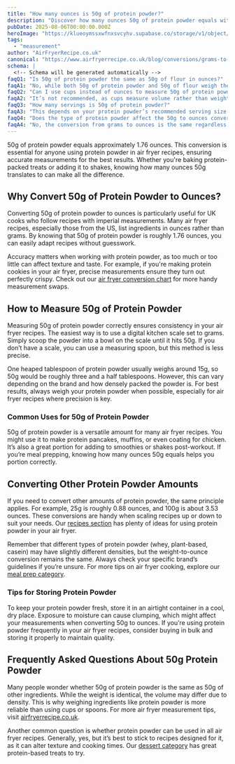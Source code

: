 ```yaml
---
title: "How many ounces is 50g of protein powder?"
description: "Discover how many ounces 50g of protein powder equals with our simple UK conversion guide. Perfect for air fryer meal prep!"
pubDate: 2025-08-06T00:00:00.000Z
heroImage: "https://klueoymssxwfnxsvcyhv.supabase.co/storage/v1/object/public/Shmucket/how-many-ounces-is-50g-of-protein-powder.webp"
tags:
  - "measurement"
author: "AirFryerRecipe.co.uk"
canonical: "https://www.airfryerrecipe.co.uk/blog/conversions/grams-to-ounces/how-many-ounces-is-50g-of-protein-powder"
schema: |
  <!-- Schema will be generated automatically -->
faqQ1: "Is 50g of protein powder the same as 50g of flour in ounces?"
faqA1: "No, while both 50g of protein powder and 50g of flour weigh the same, they may have different volumes due to density. Protein powder is often finer and more compact, so it might take up less space than flour. Always weigh ingredients for accuracy in air fryer recipes."
faqQ2: "Can I use cups instead of ounces to measure 50g of protein powder?"
faqA2: "It’s not recommended, as cups measure volume rather than weight. The exact amount of protein powder in a cup can vary depending on how it’s scooped and settled. For precise results, especially in air fryer baking, always use a scale to measure 50g (about 1.76 ounces) directly."
faqQ3: "How many servings is 50g of protein powder?"
faqA3: "This depends on your protein powder’s recommended serving size. Most brands suggest 25-30g per serving, so 50g would be roughly 1.5-2 servings. Check your specific product’s label and adjust your air fryer recipes accordingly for the best results."
faqQ4: "Does the type of protein powder affect the 50g to ounces conversion?"
faqA4: "No, the conversion from grams to ounces is the same regardless of protein powder type (whey, plant-based, etc.). However, different powders may have varying densities, so always weigh your 50g portion for accuracy in air fryer cooking rather than relying on volume measurements."
---
```

<p>50g of protein powder equals approximately 1.76 ounces. This conversion is essential for anyone using protein powder in air fryer recipes, ensuring accurate measurements for the best results. Whether you're baking protein-packed treats or adding it to shakes, knowing how many ounces 50g translates to can make all the difference.</p>

<h2>Why Convert 50g of Protein Powder to Ounces?</h2>
<p>Converting 50g of protein powder to ounces is particularly useful for UK cooks who follow recipes with imperial measurements. Many air fryer recipes, especially those from the US, list ingredients in ounces rather than grams. By knowing that 50g of protein powder is roughly 1.76 ounces, you can easily adapt recipes without guesswork.</p>
<p>Accuracy matters when working with protein powder, as too much or too little can affect texture and taste. For example, if you're making protein cookies in your air fryer, precise measurements ensure they turn out perfectly crispy. Check out our <a href=https://www.airfryerrecipe.co.uk/air-fryer-conversion-chart>air fryer conversion chart</a> for more handy measurement swaps.</p>

<h2>How to Measure 50g of Protein Powder</h2>
<p>Measuring 50g of protein powder correctly ensures consistency in your air fryer recipes. The easiest way is to use a digital kitchen scale set to grams. Simply scoop the powder into a bowl on the scale until it hits 50g. If you don’t have a scale, you can use a measuring spoon, but this method is less precise.</p>
<p>One heaped tablespoon of protein powder usually weighs around 15g, so 50g would be roughly three and a half tablespoons. However, this can vary depending on the brand and how densely packed the powder is. For best results, always weigh your protein powder when possible, especially for air fryer recipes where precision is key.</p>

<h3>Common Uses for 50g of Protein Powder</h3>
<p>50g of protein powder is a versatile amount for many air fryer recipes. You might use it to make protein pancakes, muffins, or even coating for chicken. It’s also a great portion for adding to smoothies or shakes post-workout. If you’re meal prepping, knowing how many ounces 50g equals helps you portion correctly.</p>

<h2>Converting Other Protein Powder Amounts</h2>
<p>If you need to convert other amounts of protein powder, the same principle applies. For example, 25g is roughly 0.88 ounces, and 100g is about 3.53 ounces. These conversions are handy when scaling recipes up or down to suit your needs. Our <a href=https://www.airfryerrecipe.co.uk/recipes>recipes section</a> has plenty of ideas for using protein powder in your air fryer.</p>
<p>Remember that different types of protein powder (whey, plant-based, casein) may have slightly different densities, but the weight-to-ounce conversion remains the same. Always check your specific brand’s guidelines if you’re unsure. For more tips on air fryer cooking, explore our <a href=https://www.airfryerrecipe.co.uk/recipe-category/meal-prep>meal prep category</a>.</p>

<h3>Tips for Storing Protein Powder</h3>
<p>To keep your protein powder fresh, store it in an airtight container in a cool, dry place. Exposure to moisture can cause clumping, which might affect your measurements when converting 50g to ounces. If you’re using protein powder frequently in your air fryer recipes, consider buying in bulk and storing it properly to maintain quality.</p>

<h2>Frequently Asked Questions About 50g Protein Powder</h2>
<p>Many people wonder whether 50g of protein powder is the same as 50g of other ingredients. While the weight is identical, the volume may differ due to density. This is why weighing ingredients like protein powder is more reliable than using cups or spoons. For more air fryer measurement tips, visit <a href=https://www.airfryerrecipe.co.uk>airfryerrecipe.co.uk</a>.</p>
<p>Another common question is whether protein powder can be used in all air fryer recipes. Generally, yes, but it’s best to stick to recipes designed for it, as it can alter texture and cooking times. Our <a href=https://www.airfryerrecipe.co.uk/recipe-category/dessert>dessert category</a> has great protein-based treats to try.</p>
